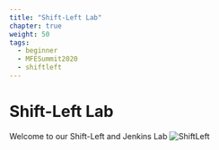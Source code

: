 ```yaml
---
title: "Shift-Left Lab"
chapter: true
weight: 50
tags:
  - beginner
  - MFESummit2020
  - shiftleft
---
```


# Shift-Left Lab

Welcome to our Shift-Left and Jenkins Lab
![ShiftLeft](/images/mfe/shiftleft.png)
